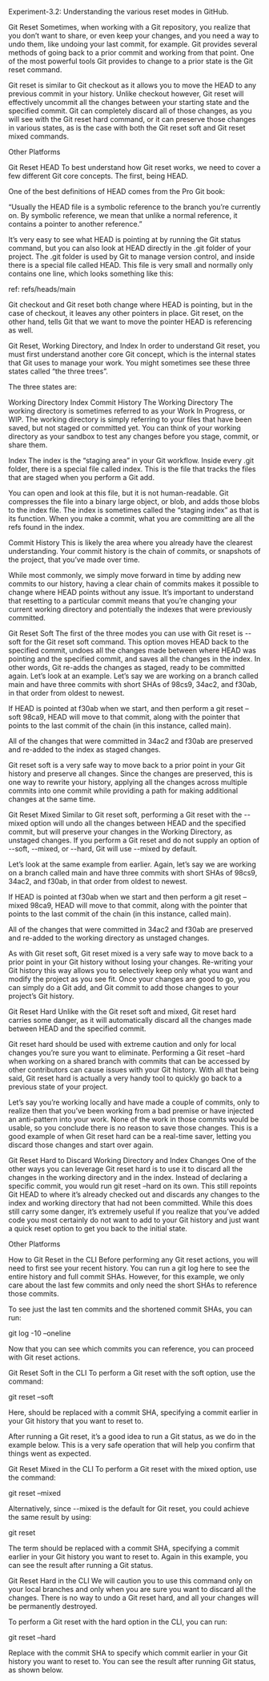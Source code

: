 Experiment-3.2: Understanding the various reset modes in GitHub.

Git Reset
Sometimes, when working with a Git repository, you realize that you don’t want to share, or even keep your changes, and you need a way to undo them, like undoing your last commit, for example.  Git provides several methods of going back to a prior commit and working from that point. One of the most powerful tools Git provides to change to a prior state is the Git reset command. 


Git reset is similar to Git checkout as it allows you to move the HEAD to any previous commit in your history.  Unlike checkout however, Git reset will effectively uncommit all the changes between your starting state and the specified commit.  Git can completely discard all of those changes, as you will see with the Git reset hard command, or it can preserve those changes in various states, as is the case with both the Git reset soft and Git reset mixed commands.

 

Other Platforms

Git Reset HEAD
To best understand how Git reset works, we need to cover a few different Git core concepts.  The first, being HEAD. 

One of the best definitions of HEAD comes from the Pro Git book:

 “Usually the HEAD file is a symbolic reference to the branch you’re currently on. By symbolic reference, we mean that unlike a normal reference, it contains a pointer to another reference.”


It’s very easy to see what HEAD is pointing at by running the Git status command, but you can also look at HEAD directly in the .git folder of your project.  The .git folder is used by Git to manage version control, and inside there is a special file called HEAD. This file is very small and normally only contains one line, which looks something like this:

ref: refs/heads/main

Git checkout and Git reset both change where HEAD is pointing, but in the case of checkout, it leaves any other pointers in place.  Git reset, on the other hand, tells Git that we want to move the pointer HEAD is referencing as well.  

Git Reset, Working Directory, and Index
In order to understand Git reset, you must first understand another core Git concept, which is the internal states that Git uses to manage your work. You might sometimes see these three states called “the three trees”.  

The three states are:

Working Directory
Index 
Commit History
The Working Directory
The working directory is sometimes referred to as your Work In Progress, or WIP.  The working directory is simply referring to your files that have been saved, but not staged or committed yet.  You can think of your working directory as your sandbox to test any changes before you stage, commit, or share them.

Index
The index is the “staging area” in your Git workflow.  Inside every .git folder, there is a special file called index. This is the file that tracks the files that are staged when you perform a Git add. 

You can open and look at this file, but it is not human-readable. Git compresses the file into a binary large object, or blob, and adds those blobs to the index file.  The index is sometimes called the “staging index” as that is its function.  When you make a commit, what you are committing are all the refs found in the index. 

Commit History
This is likely the area where you already have the clearest understanding.  Your commit history is the chain of commits, or snapshots of the project, that you’ve made over time. 

While most commonly, we simply move forward in time by adding new commits to our history, having a clear chain of commits makes it possible to change where HEAD points without any issue.  It’s important to understand that resetting to a particular commit means that you’re changing your current working directory and potentially the indexes that were previously committed.  

Git Reset Soft
The first of the three modes you can use with Git reset is --soft for the Git reset soft command.  This option moves HEAD back to the specified commit, undoes all the changes made between where HEAD was pointing and the specified commit, and saves all the changes in the index. In other words, Git re-adds the changes as staged, ready to be committed again. 
Let’s look at an example. Let’s say we are working on a branch called main and have three commits with short SHAs of 98cs9, 34ac2, and f30ab, in that order from oldest to newest. 

If HEAD is pointed at f30ab when we start, and then perform a git reset –soft 98ca9, HEAD will move to that commit, along with the pointer that points to the last commit of the chain (in this instance, called main).  

All of the changes that were committed in 34ac2 and f30ab are preserved and re-added to the index as staged changes.  


Git reset soft is a very safe way to move back to a prior point in your Git history and preserve all changes. Since the changes are preserved, this is one way to rewrite your history, applying all the changes across multiple commits into one commit while providing a path for making additional changes at the same time. 

Git Reset Mixed
Similar to Git reset soft, performing a Git reset with the --mixed option will undo all the changes between HEAD and the specified commit, but will preserve your changes in the Working Directory, as unstaged changes.  If you perform a Git reset and do not supply an option of --soft, --mixed, or --hard, Git will use --mixed by default. 

Let’s look at the same example from earlier. Again, let’s say we are working on a branch called main and have three commits with short SHAs of 98cs9, 34ac2, and f30ab, in that order from oldest to newest. 

If HEAD is pointed at f30ab when we start and then perform a git reset –mixed 98ca9, HEAD will move to that commit, along with the pointer that points to the last commit of the chain (in this instance, called main).  

All of the changes that were committed in 34ac2 and f30ab are preserved and re-added to the working directory as unstaged changes.  


As with Git reset soft, Git reset mixed is a very safe way to move back to a prior point in your Git history without losing your changes. Re-writing your Git history this way allows you to selectively keep only what you want and modify the project as you see fit. Once your changes are good to go, you can simply do a Git add, and Git commit to add those changes to your project’s Git history.

Git Reset Hard
Unlike with the Git reset soft and mixed, Git reset hard carries some danger, as it will automatically discard all the changes made between HEAD and the specified commit.  

Git reset hard should be used with extreme caution and only for local changes you’re sure you want to eliminate.  Performing a Git reset –hard when working on a shared branch with commits that can be accessed by other contributors can cause issues with your Git history. 
With all that being said, Git reset hard is actually a very handy tool to quickly go back to a previous state of your project.  

Let’s say you’re working locally and have made a couple of commits, only to realize then that you’ve been working from a bad premise or have injected an anti-pattern into your work. None of the work in those commits would be usable, so you conclude there is no reason to save those changes. This is a good example of when Git reset hard can be a real-time saver, letting you discard those changes and start over again.   

Git Reset Hard to Discard Working Directory and Index Changes
One of the other ways you can leverage Git reset hard is to use it to discard all the changes in the working directory and in the index.  Instead of declaring a specific commit, you would run git reset –hard on its own.  This still repoints Git HEAD to where it’s already checked out and discards any changes to the index and working directory that had not been committed.
While this does still carry some danger, it’s extremely useful if you realize that you’ve added code you most certainly do not want to add to your Git history and just want a quick reset option to get you back to the initial state.  

Other Platforms

How to Git Reset in the CLI
Before performing any Git reset actions, you will need to first see your recent history.  You can run a git log here to see the entire history and full commit SHAs. However, for this example, we only care about the last few commits and only need the short SHAs to reference those commits. 

To see just the last ten commits and the shortened commit SHAs, you can run: 

git log -10 –oneline



Now that you can see which commits you can reference, you can proceed with Git reset actions.  

Git Reset Soft in the CLI
To perform a Git reset with the soft option, use the command:

git reset –soft <commit> 

Here, <commit> should be replaced with a commit SHA, specifying a commit earlier in your Git history that you want to reset to.  

After running a Git reset, it’s a good idea to run a Git status, as we do in the example below. This is a very safe operation that will help you confirm that things went as expected.  





Git Reset Mixed in the CLI
To perform a Git reset with the mixed option, use the command:

git reset –mixed <commit> 

Alternatively, since --mixed is the default for Git reset, you could achieve the same result by using:

git reset <commit> 

The term <commit> should be replaced with a commit SHA, specifying a commit earlier in your Git history you want to reset to. Again in this example, you can see the result after running a Git status.



Git Reset Hard in the CLI
We will caution you to use this command only on your local branches and only when you are sure you want to discard all the changes.  There is no way to undo a Git reset hard, and all your changes will be permanently destroyed. 

To perform a Git reset with the hard option in the CLI, you can run:

git reset –hard <commit> 

Replace <commit>  with the commit SHA to specify which commit earlier in your Git history you want to reset to. You can see the result after running Git status, as shown below.
